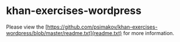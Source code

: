 khan-exercises-wordpress
========================

Please view the [https://github.com/psimakov/khan-exercises-wordpress/blob/master/readme.txt](readme.txt) for more information.